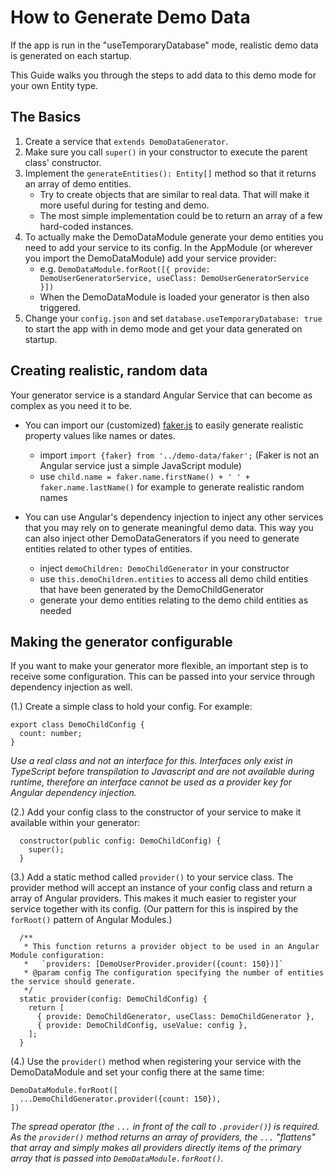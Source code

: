 # How to Generate Demo Data
If the app is run in the "useTemporaryDatabase" mode, realistic demo data is generated on each startup.

This Guide walks you through the steps to add data to this demo mode for your own Entity type.

## The Basics
1. Create a service that `extends DemoDataGenerator`.
1. Make sure you call `super()` in your constructor to execute the parent class' constructor.
2. Implement the `generateEntities(): Entity[]` method so that it returns an array of demo entities.
    * Try to create objects that are similar to real data. That will make it more useful during for testing and demo.
    * The most simple implementation could be to return an array of a few hard-coded instances. 
3. To actually make the DemoDataModule generate your demo entities you need to add your service to its config.
In the AppModule (or wherever you import the DemoDataModule) add your service provider:
    * e.g. `DemoDataModule.forRoot([{ provide: DemoUserGeneratorService, useClass: DemoUserGeneratorService }])`
    * When the DemoDataModule is loaded your generator is then also triggered.
4. Change your `config.json` and set `database.useTemporaryDatabase: true` to start the app with in demo mode
and get your data generated on startup.

## Creating realistic, random data
Your generator service is a standard Angular Service that can become as complex as you need it to be.

* You can import our (customized) [faker.js](https://github.com/marak/Faker.js/)
to easily generate realistic property values like names or dates.
    * import `import {faker} from '../demo-data/faker';` (Faker is not an Angular service just a simple JavaScript module)
    * use `child.name = faker.name.firstName() + ' ' + faker.name.lastName()` for example to generate realistic random names

* You can use Angular's dependency injection to inject any other services that you may rely on to generate meaningful demo data.
This way you can also inject other DemoDataGenerators if you need to generate entities related to other types of entities.
    * inject `demoChildren: DemoChildGenerator` in your constructor
    * use `this.demoChildren.entities` to access all demo child entities that have been generated by the DemoChildGenerator
    * generate your demo entities relating to the demo child entities as needed



## Making the generator configurable
If you want to make your generator more flexible, an important step is to receive some configuration.
This can be passed into your service through dependency injection as well.

(1.) Create a simple class to hold your config.
For example:
```
export class DemoChildConfig {
  count: number;
}
```

_Use a real class and not an interface for this.
Interfaces only exist in TypeScript before transpilation to Javascript and are not available during runtime,
therefore an interface cannot be used as a provider key for Angular dependency injection._ 

(2.) Add your config class to the constructor of your service to make it available within your generator:
```
  constructor(public config: DemoChildConfig) {
    super();
  }
```

(3.) Add a static method called `provider()` to your service class.
The provider method will accept an instance of your config class and return a array of Angular providers.
This makes it much easier to register your service together with its config.
(Our pattern for this is inspired by the `forRoot()` pattern of Angular Modules.)

```
  /**
   * This function returns a provider object to be used in an Angular Module configuration:
   *   `providers: [DemoUserProvider.provider({count: 150})]`
   * @param config The configuration specifying the number of entities the service should generate.
   */
  static provider(config: DemoChildConfig) {
    return [
      { provide: DemoChildGenerator, useClass: DemoChildGenerator },
      { provide: DemoChildConfig, useValue: config },
    ];
  }
```

(4.) Use the `provider()` method when registering your service with the DemoDataModule
and set your config there at the same time:

```
DemoDataModule.forRoot([
  ...DemoChildGenerator.provider({count: 150}),
])
```

_The spread operator (the `...` in front of the call to `.provider()`) is required.
As the `provider()` method returns an array of providers, the `...` "flattens" that array
and simply makes all providers directly items of the primary array that is passed into `DemoDataModule.forRoot()`._
